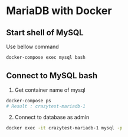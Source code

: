 # MariaDB with Docker

## Start shell of MySQL

Use bellow command

```sh
docker-compose exec mysql bash 
```

## Connect to MySQL bash

1. Get container name of mysql

```sh
docker-compose ps 
# Result : crazytest-mariadb-1
```

2. Connect to database as admin

```sh
docker exec -it crazytest-mariadb-1 mysql -p
```